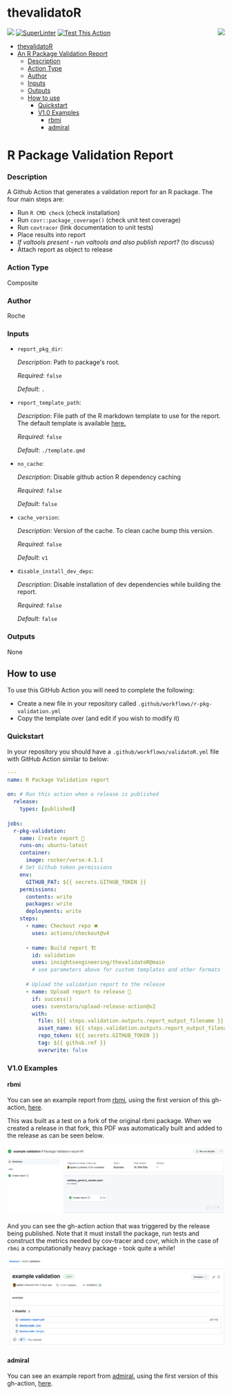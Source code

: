 # thevalidatoR

 <img src='https://raw.githubusercontent.com/insightsengineering/hex-stickers/main/PNG/thevalidatoR.png' align="right" height="131.5" />

[<img src="http://pharmaverse.org/shields/thevalidatoR.png">](https://pharmaverse.org)
[![SuperLinter](https://github.com/insightsengineering/thevalidatoR/actions/workflows/lint.yaml/badge.svg)](https://github.com/insightsengineering/thevalidatoR/actions/workflows/lint.yaml)
[![Test This Action](https://github.com/insightsengineering/thevalidatoR/actions/workflows/test.yaml/badge.svg)](https://github.com/insightsengineering/thevalidatoR/actions/workflows/test.yaml)

- [thevalidatoR](#thevalidator)
- [An R Package Validation Report](#an-r-package-validation-report)
    - [Description](#description)
    - [Action Type](#action-type)
    - [Author](#author)
    - [Inputs](#inputs)
    - [Outputs](#outputs)
  - [How to use](#how-to-use)
    - [Quickstart](#quickstart)
    - [V1.0 Examples](#v10-examples)
      - [rbmi](#rbmi)
      - [admiral](#admiral)

<!-- BEGIN_ACTION_DOC -->
# R Package Validation Report

### Description
A Github Action that generates a validation report for an R package.
The four main steps are:
- Run `R CMD check` (check installation)
- Run `covr::package_coverage()` (check unit test coverage)
- Run `covtracer` (link documentation to unit tests)
- Place results into report
- _If valtools present - run valtools and also publish report?_ (to discuss)
- Attach report as object to release

### Action Type
Composite

### Author
Roche

### Inputs
* `report_pkg_dir`:

  _Description_: Path to package's root.

  _Required_: `false`

  _Default_: `.`

* `report_template_path`:

  _Description_: File path of the R markdown template to use for the report.
The default template is available [here.](./template.qmd)


  _Required_: `false`

  _Default_: `./template.qmd`

* `no_cache`:

  _Description_: Disable github action R dependency caching

  _Required_: `false`

  _Default_: `false`

* `cache_version`:

  _Description_: Version of the cache. To clean cache bump this version.

  _Required_: `false`

  _Default_: `v1`

* `disable_install_dev_deps`:

  _Description_: Disable installation of dev dependencies while
building the report.


  _Required_: `false`

  _Default_: `false`

### Outputs
None
<!-- END_ACTION_DOC -->

## How to use

To use this GitHub Action you will need to complete the following:

- Create a new file in your repository called `.github/workflows/r-pkg-validation.yml`
- Copy the template over (and edit if you wish to modify it)

### Quickstart

In your repository you should have a `.github/workflows/validatoR.yml` file with GitHub Action similar to below:

```yaml
---
name: R Package Validation report

on: # Run this action when a release is published
  release:
    types: [published]

jobs:
  r-pkg-validation:
    name: Create report 📃
    runs-on: ubuntu-latest
    container:
      image: rocker/verse:4.1.1
    # Set Github token permissions
    env:
      GITHUB_PAT: ${{ secrets.GITHUB_TOKEN }}
    permissions:
      contents: write
      packages: write
      deployments: write
    steps:
      - name: Checkout repo 🛎
        uses: actions/checkout@v4

      - name: Build report 🏗
        id: validation
        uses: insightsengineering/thevalidatoR@main
        # see parameters above for custom templates and other formats

      # Upload the validation report to the release
      - name: Upload report to release 🔼
        if: success()
        uses: svenstaro/upload-release-action@v2
        with:
          file: ${{ steps.validation.outputs.report_output_filename }}
          asset_name: ${{ steps.validation.outputs.report_output_filename }}
          repo_token: ${{ secrets.GITHUB_TOKEN }}
          tag: ${{ github.ref }}
          overwrite: false
```

### V1.0 Examples

#### rbmi

You can see an example report from [rbmi](https://github.com/insightsengineering/rbmi), using the first version of this gh-action, [here](readme_files/report-1.0.1-rbmi.pdf).

This was built as a test on a fork of the original rbmi package. When we created a release in that fork, this PDF was automatically built and added to the release as can be seen below.

![](readme_files/rbmi_action.png)

And you can see the gh-action action that was triggered by the release being published. Note that it must install the package, run tests and
construct the metrics needed by cov-tracer and covr, which in the case of `rbmi` a computationally heavy package - took quite a while!

![](readme_files/rbmi_release.png)

#### admiral

You can see an example report from [admiral](https://github.com/Roche-GSK/admiral), using the first version of this gh-action, [here](readme_files/report-0.1-admiral.pdf).
